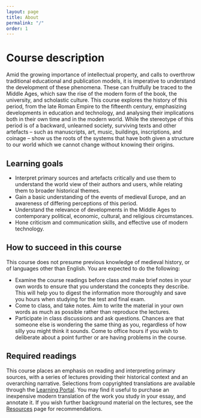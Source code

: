 ```yaml
---
layout: page
title: About
permalink: "/"
order: 1
---
```


# Course description

Amid the growing importance of intellectual property, and calls to overthrow traditional educational and publication models, it is imperative to understand the development of these phenomena. These can fruitfully be traced to the Middle Ages, which saw the rise of the modern form of the book, the university, and scholastic culture. This course explores the history of this period, from the late Roman Empire to the fifteenth century, emphasizing developments in education and technology, and analysing their implications both in their own time and in the modern world. While the stereotype of this period is of a backward, unlearned society, surviving texts and other artefacts – such as manuscripts, art, music, buildings, inscriptions, and coinage – show us the roots of the systems that have both given a structure to our world which we cannot change without knowing their origins.

## Learning goals

- Interpret primary sources and artefacts critically and use them to understand the world view of their authors and users, while relating them to broader historical themes.
- Gain a basic understanding of the events of medieval Europe, and an awareness of differing perceptions of this period.
- Understand the relevance of developments in the Middle Ages to contemporary political, economic, cultural, and religious circumstances.
- Hone criticism and communication skills, and effective use of modern technology.

## How to succeed in this course

This course does not presume previous knowledge of medieval history, or of languages other than English. You are expected to do the following:

- Examine the course readings before class and make brief notes in your own words to ensure that you understand the concepts they describe. This will help you to digest the information more thoroughly and save you hours when studying for the test and final exam.
- Come to class, and take notes. Aim to write the material in your own words as much as possible rather than reproduce the lectures.
- Participate in class discussions and ask questions. Chances are that someone else is wondering the same thing as you, regardless of how silly you might think it sounds. Come to office hours if you wish to deliberate about a point further or are having problems in the course.

## Required readings

This course places an emphasis on reading and interpreting primary sources, with a series of lectures providing their historical context and an overarching narrative. Selections from copyrighted translations are available through the [Learning Portal](https://portal.utoronto.ca/). You may find it useful to purchase an inexpensive modern translation of the work you study in your essay, and annotate it. If you wish further background material on the lectures, see the [Resources](./resources/) page for recommendations.
